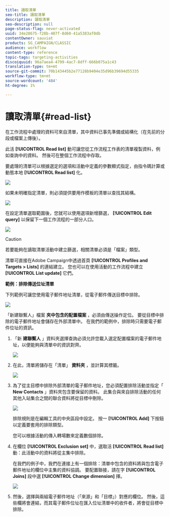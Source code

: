 ```yaml
---
title: 讀取清單
seo-title: 讀取清單
description: 讀取清單
seo-description: null
page-status-flag: never-activated
uuid: 34e28675-f28b-407f-8d60-41a5383af0db
contentOwner: sauviat
products: SG_CAMPAIGN/CLASSIC
audience: workflow
content-type: reference
topic-tags: targeting-activities
discoiquuid: 96a7aea4-4799-4ac7-8dff-666b075a1c43
translation-type: tm+mt
source-git-commit: 70b143445b2e77128b9404e35d96b39694d55335
workflow-type: tm+mt
source-wordcount: '484'
ht-degree: 1%

---
```



# 讀取清單{#read-list}

在工作流程中處理的資料可來自清單，其中資料已事先準備或結構化（在先前的分段或檔案上傳後）。

此活 **[!UICONTROL Read list]** 動可讓您從工作流程工作表的清單複製資料，例如查詢中的資料。 然後可在整個工作流程中存取。

要處理的清單可以根據選定的選項和活動中定義的參數顯式指定，由指令碼計算或動態本地 **[!UICONTROL Read list]** 化。

![](assets/list_edit_select_option_01.png)

如果未明確指定清單，則必須提供要用作模板的清單以查找其結構。

![](assets/s_advuser_list_template_select.png)

在設定清單選取範圍後，您就可以使用選項新增篩選， **[!UICONTROL Edit query]** 以保留下一個工作流程的一部分人口。

![](assets/wf_readlist_1.png)

>[!CAUTION]
>
>若要能夠在讀取清單活動中建立篩選，相關清單必須是「檔案」類型。

清單可直接在Adobe Campaign中透過首頁 **[!UICONTROL Profiles and Targets > Lists]** 的連結建立。 您也可以在使用活動的工作流程中建立 **[!UICONTROL List update]** 它們。

**範例：排除傳送位址清單**

下列範例可讓您使用電子郵件地址清單，從電子郵件傳送目標中排除。

![](assets/s_advuser_list_read_sample_1.png)

「新建聯繫人」檔案 **夾中包含的配置檔案** ，必須由傳送操作定位。 要從目標中排除的電子郵件地址會儲存在外部清單中。 在我們的範例中，排除時只需要電子郵件位址的資訊。

1. 「新 **建聯繫人** 」資料夾選擇查詢必須允許您載入選定配置檔案的電子郵件地址，以便能夠與清單中的資訊對齊。

   ![](assets/s_advuser_list_read_sample_0.png)

1. 在此，清單將儲存在「清單」 **資料夾** ，並計算其標籤。

   ![](assets/s_advuser_list_read_sample_2.png)

1. 為了從主目標中排除外部清單的電子郵件地址，您必須配置排除活動並指定「 **New Contacts** 」資料夾包含要保留的資料。 此集合與來自排除活動的任何其他入站集合之間的聯合資料將從目標中刪除。

   ![](assets/s_advuser_list_read_sample_3.png)

   排除規則是在編輯工具的中央區段中設定。 按一 **[!UICONTROL Add]** 下按鈕以定義要套用的排除類型。

   您可以根據活動的傳入轉場數來定義數個排除。

1. 在欄位 **[!UICONTROL Exclusion set]** 中，選取活 **[!UICONTROL Read list]** 動：此活動中的資料將從主集中排除。

   在我們的例子中，我們在連接上有一個排除：清單中包含的資料將與包含電子郵件地址的欄位中主集的資料協調。 要配置聯接，請在字 **[!UICONTROL Joins]** 段中選 **[!UICONTROL Change dimension]** 擇。

   ![](assets/s_advuser_list_read_sample_4.png)

1. 然後，選擇與兩組電子郵件地址（「來源」和「目標」）對應的欄位。 然後，這些欄將會連結，而其電子郵件位址在匯入位址清單中的收件者，將會從目標中排除。

